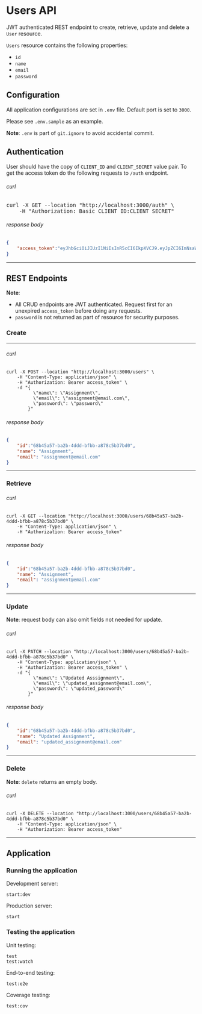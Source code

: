 # Users API

JWT authenticated REST endpoint to create, retrieve, update and delete a `User` resource.

`Users` resource contains the following properties:
- `id`
- `name`
- `email`
- `password` 

## Configuration

All application configurations are set in `.env` file. Default port is set to `3000`.

Please see `.env.sample` as an example.

**Note**: `.env` is part of `git.ignore` to avoid accidental commit.

## Authentication

User should have the copy of `CLIENT_ID` and `CLIENT_SECRET` value pair.
To get the access token do the following requests to `/auth` endpoint.

###### curl
<pre>
curl -X GET --location "http://localhost:3000/auth" \
    -H "Authorization: Basic CLIENT_ID:CLIENT_SECRET"
</pre>
###### response body
```json
{
    "access_token":"eyJhbGciOiJIUzI1NiIsInR5cCI6IkpXVCJ9.eyJpZCI6ImNsaWVudF9pZCIsInNlY3JldCI6ImNsaWVudF9zZWNyZXQiLCJpYXQiOjE2ODgyMjQwNzUsImV4cCI6MTY4ODMxMDQ3NX0.l-V7GqZXS237yebLaxQghh4XkqpYyQAjopeNZPZOzkA"
}
```
---

## REST Endpoints
**Note**: 
- All CRUD endpoints are JWT authenticated. Request first for an unexpired `access_token` before doing any requests.
- `password` is not returned as part of resource for security purposes.
### Create
---
###### curl
```
curl -X POST --location "http://localhost:3000/users" \
    -H "Content-Type: application/json" \
    -H "Authorization: Bearer access_token" \
    -d "{
          \"name\": \"Assignment\",
          \"email\": \"assignment@email.com\",
          \"password\": \"password\"
        }"
```

###### response body
```json
{
    "id":"68b45a57-ba2b-4ddd-bfbb-a878c5b37bd0",
    "name": "Assignment",
    "email": "assignment@email.com"
}
```
---
### Retrieve
###### curl
```
curl -X GET --location "http://localhost:3000/users/68b45a57-ba2b-4ddd-bfbb-a878c5b37bd0" \
    -H "Content-Type: application/json" \
    -H "Authorization: Bearer access_token"
```
###### response body
```json
{
    "id":"68b45a57-ba2b-4ddd-bfbb-a878c5b37bd0",
    "name": "Assignment",
    "email": "assignment@email.com"
}
```
---
### Update
**Note**: request body can also omit fields not needed for update.
###### curl
```
curl -X PATCH --location "http://localhost:3000/users/68b45a57-ba2b-4ddd-bfbb-a878c5b37bd0" \
    -H "Content-Type: application/json" \
    -H "Authorization: Bearer access_token" \
    -d "{
          \"name\": \"Updated Asssignment\",
          \"email\": \"updated_assignment@email.com\",
          \"password\": \"updated_password\"
        }"
```
###### response body
```json
{
    "id":"68b45a57-ba2b-4ddd-bfbb-a878c5b37bd0",
    "name": "Updated Assignment",
    "email": "updated_assignment@email.com"
}
```
---
### Delete
**Note**: `delete` returns an empty body.
###### curl
```
curl -X DELETE --location "http://localhost:3000/users/68b45a57-ba2b-4ddd-bfbb-a878c5b37bd0" \
    -H "Content-Type: application/json" \
    -H "Authorization: Bearer access_token"
```
---
## Application
### Running the application

Development server:
```
start:dev
```

Production server:
```
start
```

### Testing the application

Unit testing:
```
test
test:watch
```

End-to-end testing:
```
test:e2e
```

Coverage testing:
```
test:cov
```
